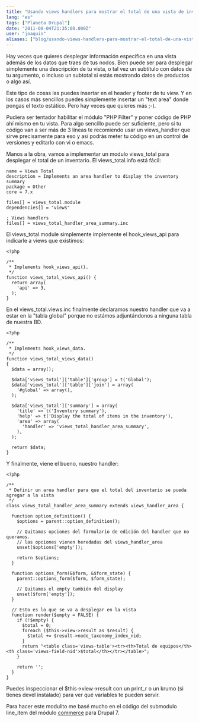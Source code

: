 ```yaml
---
title: "Usando views handlers para mostrar el total de una vista de inventario"
lang: "es"
tags: ["Planeta Drupal"]
date: "2011-08-04T21:35:00.000Z"
user: "joaquin"
aliases: ["blog/usando-views-handlers-para-mostrar-el-total-de-una-vista-de-inventario"]
---
```


Hay veces que quieres desplegar información específica en una vista además de los datos que traes de tus nodos. Bien puede ser para desplegar simplemente una descripción de tu vista, o tal vez un subtítulo con datos de tu argumento, o incluso un subtotal si estás mostrando datos de productos o algo así.

Este tipo de cosas las puedes insertar en el header y footer de tu view. Y en los casos más sencillos puedes simplemente insertar un "text area" donde pongas el texto estático. Pero hay veces que quieres más ;-).

Pudiera ser tentador habilitar el módulo "PHP Filter" y poner código de PHP ahí mismo en tu vista. Para algo sencillo puede ser suficiente, pero si tu código van a ser más de 3 líneas te recomiendo usar un views_handler que sirve precisamente para eso y así podrás meter tu código en un control de versiones y editarlo con vi o emacs.

Manos a la obra, vamos a implementar un modulo views_total para desplegar el total de un inventario. El views_total.info está fácil:

    name = Views Total
    description = Implements an area handler to display the inventory summary
    package = Other
    core = 7.x

    files[] = views_total.module
    dependencies[] = "views"

    ; Views handlers
    files[] = views_total_handler_area_summary.inc

El views_total.module simplemente implemente el hook_views_api para indicarle a views que existimos:

    <?php

    /**
     * Implements hook_views_api().
     */
    function views_total_views_api() {
      return array(
        'api' => 3,
      );
    }

En el views_total.views.inc finalmente declaramos nuestro handler que va a estar en la "tabla global" porque no estámos adjuntándonos a ninguna tabla de nuestra BD.

    <?php

    /**
     * Implements hook_views_data.
     */
    function views_total_views_data()
    {
      $data = array();

      $data['views_total']['table']['group'] = t('Global');
      $data['views_total']['table']['join'] = array(
        '#global' => array(),
      );

      $data['views_total']['summary'] = array(
        'title' => t('Inventory summary'),
        'help' => t('Display the total of items in the inventory'),
        'area' => array(
          'handler' => 'views_total_handler_area_summary',
        ),
      );

      return $data;
    }

Y finalmente, viene el bueno, nuestro handler:

    <?php

    /**
     * Definir un area handler para que el total del inventario se pueda agregar a la vista
     */
    class views_total_handler_area_summary extends views_handler_area {

      function option_definition() {
        $options = parent::option_definition();

        // Quitamos opciones del formulario de edición del handler que no queramos.
        // las opciones vienen heredadas del views_handler_area
        unset($options['empty']);

        return $options;
      }

      function options_form(&$form, &$form_state) {
        parent::options_form($form, $form_state);

        // Quitamos el empty también del display
        unset($form['empty']);
      }

      // Esto es lo que se va a desplegar en la vista
      function render($empty = FALSE) {
        if (!$empty) {
          $total = 0;
          foreach ($this->view->result as $result) {
            $total += $result->node_taxonomy_index_nid;
          }
          return "<table class='views-table'><tr><th>Total de equipos</th><th class='views-field-nid'>$total</th></tr></table>";
        }

        return '';
      }
    }

Puedes inspeccionar el $this->view->result con un print_r o un krumo (si tienes devel instalado) para ver qué variables te pueden servir.

Para hacer este modulito me basé mucho en el código del submodulo line_item del módulo [commerce](http://drupal.org/project/commerce) para Drupal 7.
